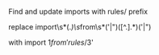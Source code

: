 Find and update imports with rules/ prefix

  replace
    import\s*(.*)\s*from\s*('|")([^.].*)('|")

  with
    import $1 from 'rules/$3'